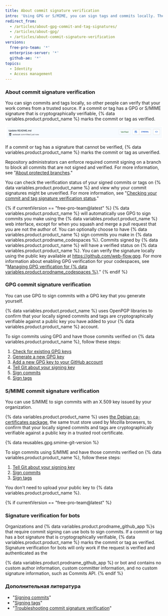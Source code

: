 ```yaml
---
title: About commit signature verification
intro: 'Using GPG or S/MIME, you can sign tags and commits locally. These tags or commits are marked as verified on {% data variables.product.product_name %} so other people can trust that the changes come from a trusted source.'
redirect_from:
  - /articles/about-gpg-commit-and-tag-signatures/
  - /articles/about-gpg/
  - /articles/about-commit-signature-verification
versions:
  free-pro-team: '*'
  enterprise-server: '*'
  github-ae: '*'
topics:
  - Identity
  - Access management
---
```


### About commit signature verification

You can sign commits and tags locally, so other people can verify that your work comes from a trusted source. If a commit or tag has a GPG or S/MIME signature that is cryptographically verifiable, {% data variables.product.product_name %} marks the commit or tag as verified.

![Verified commit](/assets/images/help/commits/verified-commit.png)

If a commit or tag has a signature that cannot be verified, {% data variables.product.product_name %} marks the commit or tag as unverified.

Repository administrators can enforce required commit signing on a branch to block all commits that are not signed and verified. For more information, see "[About protected branches](/github/administering-a-repository/about-protected-branches#require-signed-commits)."

You can check the verification status of your signed commits or tags on {% data variables.product.product_name %} and view why your commit signatures might be unverified. For more information, see "[Checking your commit and tag signature verification status](/articles/checking-your-commit-and-tag-signature-verification-status)."

{% if currentVersion == "free-pro-team@latest" %}
{% data variables.product.product_name %} will automatically use GPG to sign commits you make using the {% data variables.product.product_name %} web interface, except for when you squash and merge a pull request that you are not the author of. You can optionally choose to have {% data variables.product.product_name %} sign commits you make in {% data variables.product.prodname_codespaces %}. Commits signed by {% data variables.product.product_name %} will have a verified status on {% data variables.product.product_name %}. You can verify the signature locally using the public key available at https://github.com/web-flow.gpg. For more information about enabling GPG verification for your codespaces, see "[Managing GPG verification for {% data variables.product.prodname_codespaces %}](/github/developing-online-with-codespaces/managing-gpg-verification-for-codespaces)."
{% endif %}

### GPG commit signature verification

You can use GPG to sign commits with a GPG key that you generate yourself.

{% data variables.product.product_name %} uses OpenPGP libraries to confirm that your locally signed commits and tags are cryptographically verifiable against a public key you have added to your {% data variables.product.product_name %} account.

To sign commits using GPG and have those commits verified on {% data variables.product.product_name %}, follow these steps:

1. [Check for existing GPG keys](/articles/checking-for-existing-gpg-keys)
2. [Generate a new GPG key](/articles/generating-a-new-gpg-key)
3. [Add a new GPG key to your GitHub account](/articles/adding-a-new-gpg-key-to-your-github-account)
4. [Tell Git about your signing key](/articles/telling-git-about-your-signing-key)
5. [Sign commits](/articles/signing-commits)
6. [Sign tags](/articles/signing-tags)

### S/MIME commit signature verification

You can use S/MIME to sign commits with an X.509 key issued by your organization.

{% data variables.product.product_name %} uses [the Debian ca-certificates package](https://packages.debian.org/hu/jessie/ca-certificates), the same trust store used by Mozilla browsers, to confirm that your locally signed commits and tags are cryptographically verifiable against a public key in a trusted root certificate.

{% data reusables.gpg.smime-git-version %}

To sign commits using S/MIME and have those commits verified on {% data variables.product.product_name %}, follow these steps:

1. [Tell Git about your signing key](/articles/telling-git-about-your-signing-key)
2. [Sign commits](/articles/signing-commits)
3. [Sign tags](/articles/signing-tags)

You don't need to upload your public key to {% data variables.product.product_name %}.

{% if currentVersion == "free-pro-team@latest" %}
### Signature verification for bots

Organizations and {% data variables.product.prodname_github_app %}s that require commit signing can use bots to sign commits. If a commit or tag has a bot signature that is cryptographically verifiable, {% data variables.product.product_name %} marks the commit or tag as verified.
Signature verification for bots will only work if the request is verified and authenticated as the

{% data variables.product.prodname_github_app %} or bot and contains no custom author information, custom committer information, and no custom signature information, such as Commits API.
{% endif %}

### Дополнительная литература

- "[Signing commits](/articles/signing-commits)"
- "[Signing tags](/articles/signing-tags)"
- "[Troubleshooting commit signature verification](/articles/troubleshooting-commit-signature-verification)"
